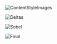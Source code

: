 ![ContentStyleImages](https://user-images.githubusercontent.com/67922294/87821226-77ff4600-c83d-11ea-8244-933006003a13.png)

![Deltas](https://user-images.githubusercontent.com/67922294/87825161-99176500-c844-11ea-8d89-64a86a092064.png)

![Sobel](https://user-images.githubusercontent.com/67922294/87825306-e09df100-c844-11ea-88ad-8ec2d7ac2dc1.png)

![Final](https://user-images.githubusercontent.com/67922294/87830944-3c21ac00-c850-11ea-8ad9-bec3f4c6ff48.png)
